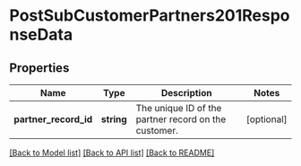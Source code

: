 # PostSubCustomerPartners201ResponseData

## Properties
Name | Type | Description | Notes
------------ | ------------- | ------------- | -------------
**partner_record_id** | **string** | The unique ID of the partner record on the customer. | [optional] 

[[Back to Model list]](../../README.md#documentation-for-models) [[Back to API list]](../../README.md#documentation-for-api-endpoints) [[Back to README]](../../README.md)


